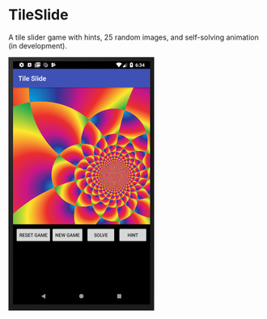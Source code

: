 # TileSlide

A tile slider game with hints, 25 random images, and self-solving animation (in development).

![tile slider screenshot](docs/screen_shot_app.png)
